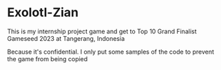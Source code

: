 # Exolotl-Zian
This is my internship project game and get to Top 10 Grand Finalist Gameseed 2023 at Tangerang, Indonesia


Because it's confidential. I only put some samples of the code to prevent the game from being copied
